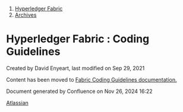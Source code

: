 1. [Hyperledger Fabric](index.html)
2. [Archives](Archives_22840389.html)

# Hyperledger Fabric : Coding Guidelines

Created by David Enyeart, last modified on Sep 29, 2021

Content has been moved to [Fabric Coding Guidelines documentation.](https://hyperledger-fabric.readthedocs.io/en/latest/style-guides/go-style.html)

Document generated by Confluence on Nov 26, 2024 16:22

[Atlassian](http://www.atlassian.com/)
